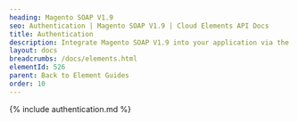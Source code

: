 ```yaml
---
heading: Magento SOAP V1.9
seo: Authentication | Magento SOAP V1.9 | Cloud Elements API Docs
title: Authentication
description: Integrate Magento SOAP V1.9 into your application via the Cloud Elements APIs.
layout: docs
breadcrumbs: /docs/elements.html
elementId: 526
parent: Back to Element Guides
order: 10
---
```


{% include authentication.md %}
